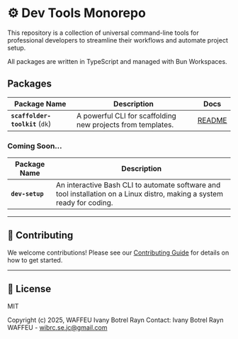 # ⚙️ Dev Tools Monorepo

This repository is a collection of universal command-line tools for professional developers to streamline their workflows and automate project setup.

All packages are written in TypeScript and managed with Bun Workspaces.

## Packages

| Package Name                       | Description                                                 | Docs                                  |
| ---------------------------------- | ----------------------------------------------------------- | ------------------------------------- |
| **`scaffolder-toolkit`** (`dk`) | A powerful CLI for scaffolding new projects from templates. | [README](./packages/devkit/README.md) |

### Coming Soon...

| Package Name               | Description                                                                                                             |
| -------------------------- | ----------------------------------------------------------------------------------------------------------------------- |
| **`dev-setup`** | An interactive Bash CLI to automate software and tool installation on a Linux distro, making a system ready for coding. |

---

## 🤝 Contributing

We welcome contributions\! Please see our [Contributing Guide](../../CONTRIBUTING.md) for details on how to get started.

---

## 📄 License

MIT

Copyright (c) 2025, WAFFEU Ivany Botrel Rayn
Contact: Ivany Botrel Rayn WAFFEU - wibrc.se.jc@gmail.com
